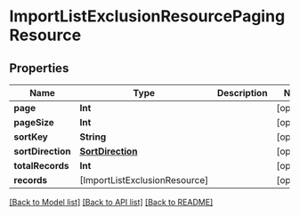 # ImportListExclusionResourcePagingResource

## Properties
Name | Type | Description | Notes
------------ | ------------- | ------------- | -------------
**page** | **Int** |  | [optional] 
**pageSize** | **Int** |  | [optional] 
**sortKey** | **String** |  | [optional] 
**sortDirection** | [**SortDirection**](SortDirection.md) |  | [optional] 
**totalRecords** | **Int** |  | [optional] 
**records** | [ImportListExclusionResource] |  | [optional] 

[[Back to Model list]](../README.md#documentation-for-models) [[Back to API list]](../README.md#documentation-for-api-endpoints) [[Back to README]](../README.md)


